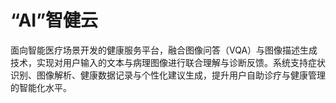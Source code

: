 # “AI”智健云
面向智能医疗场景开发的健康服务平台，融合图像问答（VQA）与图像描述生成技术，实现对用户输入的文本与病理图像进行联合理解与诊断反馈。系统支持症状识别、图像解析、健康数据记录与个性化建议生成，提升用户自助诊疗与健康管理的智能化水平。
